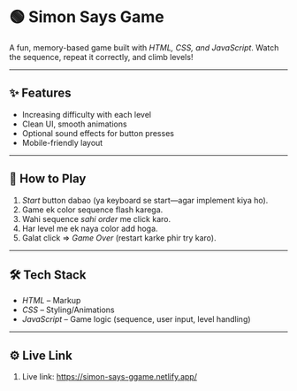 # 🟢 Simon Says Game

A fun, memory-based game built with *HTML, CSS, and JavaScript*. Watch the sequence, repeat it correctly, and climb levels!

---

## ✨ Features

- Increasing difficulty with each level  
- Clean UI, smooth animations  
- Optional sound effects for button presses  
- Mobile-friendly layout

---

## 🧩 How to Play

1. *Start* button dabao (ya keyboard se start—agar implement kiya ho).  
2. Game ek color sequence flash karega.  
3. Wahi sequence *sahi order* me click karo.  
4. Har level me ek naya color add hoga.  
5. Galat click ⇒ *Game Over* (restart karke phir try karo).

---

## 🛠 Tech Stack

- *HTML* – Markup  
- *CSS* – Styling/Animations  
- *JavaScript* – Game logic (sequence, user input, level handling)

---

## ⚙ Live Link

1. Live link:
  https://simon-says-ggame.netlify.app/
